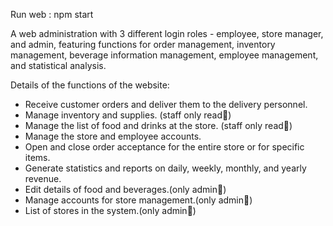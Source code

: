 Run web : npm start

A web administration with 3 different login roles - employee, store manager, and admin, featuring functions for order management, inventory management, beverage information management, employee management, and statistical analysis.

Details of the functions of the website:
- Receive customer orders and deliver them to the delivery personnel.
- Manage inventory and supplies. (staff only read&#x1F4D8;)
- Manage the list of food and drinks at the store. (staff only read&#x1F4D8;)
- Manage the store and employee accounts.
- Open and close order acceptance for the entire store or for specific items.
- Generate statistics and reports on daily, weekly, monthly, and yearly revenue.
- Edit details of food and beverages.(only admin&#x1F49A;)
- Manage accounts for store management.(only admin&#x1F49A;)
- List of stores in the system.(only admin&#x1F49A;)
